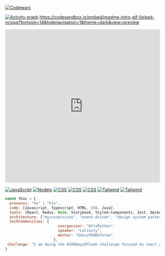 

[![Codewars](https://www.codewars.com/users/Afpia/badges/large)]()

[![Activity graph](https://github-readme-activity-graph.vercel.app/graph?username=Afpia&custom_title=Afpia%20Graph&theme=high-contrast)]()
https://codesandbox.io/embed/readme-intro-gif-forked-ncsjsg?fontsize=14&hidenavigation=1&theme=dark&view=preview
<iframe src="https://codesandbox.io/embed/readme-intro-gif-forked-ncsjsg?fontsize=14&hidenavigation=1&theme=dark&view=preview"
     style="width:100%; height:500px; border:0; border-radius: 4px; overflow:hidden;"
     title="README intro.gif (forked)"
     allow="accelerometer; ambient-light-sensor; camera; encrypted-media; geolocation; gyroscope; hid; microphone; midi; payment; usb; vr; xr-spatial-tracking"
     sandbox="allow-forms allow-modals allow-popups allow-presentation allow-same-origin allow-scripts"
   ></iframe>


[![JavaScript](https://img.shields.io/badge/-JavaScript-black?style=flat-square&logo=javascript)]()
[![Nodejs](https://img.shields.io/badge/-Nodejs-black?style=flat-square&logo=Node.js)]()
[![CSS](https://img.shields.io/badge/-CSS-black?style=flat-square&logo=css3)]()
[![CSS](https://img.shields.io/badge/-CSS-black?style=plastic&logo=css3)]()
[![CSS](https://img.shields.io/badge/-CSS-black?style=social&logo=css3)]()
[![Tailwind](https://img.shields.io/badge/Tailwind-white?style=flat&logo=Tailwind%20CSS&logoColor=white&color=black)]()
[![Tailwind](https://img.shields.io/badge/-Gmail-D14836?style=for-the-badge&logo=Gmail&logoColor=white)]()


```javascript
const thai = {
  pronouns: "he" | "his",
  code: [Javascript, Typescript, HTML, CSS, Java],
  tools: [React, Redux, Node, Storybook, Styled-Components, Jest, Docker],
  architecture: ["microservices", "event-driven", "design system pattern"],
  techCommunities: {
                        coorganizer: "AfroPython",
                        speaker: "Latinity",
                        mentor: "EducaTRANSforma"
                      },
 challenge: "I am doing the #100DaysOfCode challenge focused on react and typescript"
}
```
